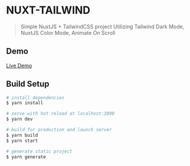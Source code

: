 # NUXT-TAILWIND
> Simple NuxtJS + TailwindCSS project
> Utilizing Tailwind Dark Mode, NuxtJS Color Mode, Animate On Scroll

## Demo
[Live Demo](https://nuxt-tailwind.herokuapp.com/)

## Build Setup

```bash
# install dependencies
$ yarn install

# serve with hot reload at localhost:3000
$ yarn dev

# build for production and launch server
$ yarn build
$ yarn start

# generate static project
$ yarn generate
```
